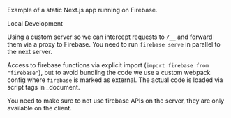 Example of a static Next.js app running on Firebase.

Local Development

Using a custom server so we can intercept requests to `/__` and forward them via a proxy to Firebase. You need to run `firebase serve` in parallel to the next server.

Access to firebase functions via explicit import (`import firebase from "firebase"`), but to avoid bundling the code we use a custom webpack config where `firebase` is marked as external. The actual code is loaded via script tags in _document.

You need to make sure to not use firebase APIs on the server, they are only available on the client.
